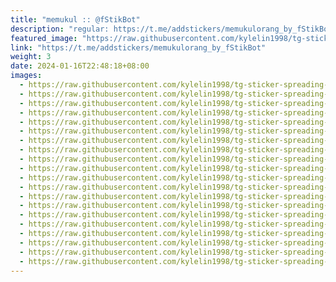 ```yaml
---
title: "memukul :: @fStikBot"
description: "regular: https://t.me/addstickers/memukulorang_by_fStikBot"
featured_image: "https://raw.githubusercontent.com/kylelin1998/tg-sticker-spreading-worldwide-images/main/img/c3ca0a6c-ba0a-4252-a6d9-feb3b9094297.jpg"
link: "https://t.me/addstickers/memukulorang_by_fStikBot"
weight: 3
date: 2024-01-16T22:48:18+08:00
images:
  - https://raw.githubusercontent.com/kylelin1998/tg-sticker-spreading-worldwide-images/main/img/c3ca0a6c-ba0a-4252-a6d9-feb3b9094297.jpg
  - https://raw.githubusercontent.com/kylelin1998/tg-sticker-spreading-worldwide-images/main/img/6a4a7a40-6bea-4418-99b0-706967f6f7d1.jpg
  - https://raw.githubusercontent.com/kylelin1998/tg-sticker-spreading-worldwide-images/main/img/e811cec6-6785-4515-b6c8-036583593d36.jpg
  - https://raw.githubusercontent.com/kylelin1998/tg-sticker-spreading-worldwide-images/main/img/2a8ca3a2-9c63-40c8-b546-9a416b537af2.jpg
  - https://raw.githubusercontent.com/kylelin1998/tg-sticker-spreading-worldwide-images/main/img/8c76d119-fc12-450e-b29d-c55b876170a9.jpg
  - https://raw.githubusercontent.com/kylelin1998/tg-sticker-spreading-worldwide-images/main/img/1c344086-69ae-4c5b-807e-ef40fe8d5a23.jpg
  - https://raw.githubusercontent.com/kylelin1998/tg-sticker-spreading-worldwide-images/main/img/bc41d51a-e3d1-4db3-8330-5ea4c4fe5cfe.jpg
  - https://raw.githubusercontent.com/kylelin1998/tg-sticker-spreading-worldwide-images/main/img/a24eb517-60dc-47a0-a5ff-ec48c0f425bf.jpg
  - https://raw.githubusercontent.com/kylelin1998/tg-sticker-spreading-worldwide-images/main/img/697fb8b8-f082-4f92-a022-e8999fdc2600.jpg
  - https://raw.githubusercontent.com/kylelin1998/tg-sticker-spreading-worldwide-images/main/img/c2fb7e1f-7cb3-470e-89e8-3b984a2b4744.jpg
  - https://raw.githubusercontent.com/kylelin1998/tg-sticker-spreading-worldwide-images/main/img/e3516664-9f00-4ff2-8788-2a94aae3330e.jpg
  - https://raw.githubusercontent.com/kylelin1998/tg-sticker-spreading-worldwide-images/main/img/e2e561a8-e758-4682-9af7-87bd13ee65fb.jpg
  - https://raw.githubusercontent.com/kylelin1998/tg-sticker-spreading-worldwide-images/main/img/77754495-0d38-40e6-ba04-cc0941b5c21f.jpg
  - https://raw.githubusercontent.com/kylelin1998/tg-sticker-spreading-worldwide-images/main/img/04d41e89-e54b-40be-aea5-cbde982b46af.jpg
  - https://raw.githubusercontent.com/kylelin1998/tg-sticker-spreading-worldwide-images/main/img/89d13c81-bea4-45e4-ae98-2b1e053e9b9a.jpg
  - https://raw.githubusercontent.com/kylelin1998/tg-sticker-spreading-worldwide-images/main/img/233cf805-5667-4e2f-9bfc-026baf1ef910.jpg
  - https://raw.githubusercontent.com/kylelin1998/tg-sticker-spreading-worldwide-images/main/img/c1e6a093-7963-444d-ba09-9b8ae9967bd9.jpg
  - https://raw.githubusercontent.com/kylelin1998/tg-sticker-spreading-worldwide-images/main/img/76be63c3-64d9-4ebc-ac4f-738c28b3b1e2.jpg
  - https://raw.githubusercontent.com/kylelin1998/tg-sticker-spreading-worldwide-images/main/img/693d6920-e252-4356-9c75-53a41dfb9c27.jpg
  - https://raw.githubusercontent.com/kylelin1998/tg-sticker-spreading-worldwide-images/main/img/2952bed7-77f9-42c6-afe2-66d79ab135c2.jpg
---
```

